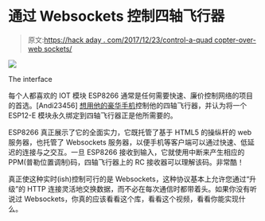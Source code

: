 # 通过 Websockets 控制四轴飞行器

> 原文:[https://hack aday . com/2017/12/23/control-a-quad copter-over-web sockets/](https://hackaday.com/2017/12/23/control-a-quadcopter-over-websockets/)

![](../Images/77db0ff01105b592d7acbdad61773740.png)

The interface

每个人都喜欢的 IOT 模块 ESP8266 通常是任何需要快速、廉价控制网络的项目的首选。[Andi23456] [想用他的豪华手机](http://www.instructables.com/id/Wifi-PPM-no-App-Needed/)控制他的四轴飞行器，并认为将一个 ESP12-E 模块永久绑定到四轴飞行器正是他所需要的。

ESP8266 真正展示了它的全面实力，它既托管了基于 HTML5 的操纵杆的 web 服务器，也托管了 Websockets 服务器，以便手机等客户端可以通过快速、低延迟的连接与之交互。一旦 ESP8266 接收到输入，它就使用中断来产生相应的 PPM(普勒位置调制)码，四轴飞行器上的 RC 接收器可以理解该码。非常酷！

真正使这种实时(ish)控制可行的是 Websockets，这种协议基本上允许您通过“升级”的 HTTP 连接灵活地交换数据，而不必在每次通信时都带着头。如果你没有听说过 Websockets，你真的应该看看这个库，看看这个视频，看看你能实现什么。